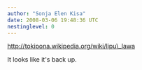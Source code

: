 ```yaml
---
author: "Sonja Elen Kisa"
date: 2008-03-06 19:48:36 UTC
nestinglevel: 0
---
```

http://tokipona.wikipedia.org/wiki/lipu\_lawa  
  
It looks like it's back up.